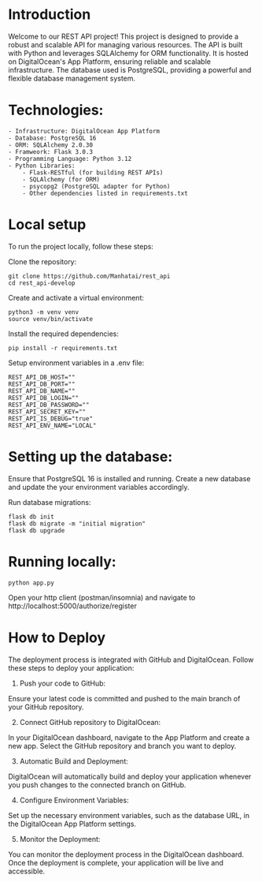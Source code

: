 # Introduction

Welcome to our REST API project! This project is designed to provide a robust and scalable API for managing various resources. The API is built with Python and leverages SQLAlchemy for ORM functionality. It is hosted on DigitalOcean's App Platform, ensuring reliable and scalable infrastructure. The database used is PostgreSQL, providing a powerful and flexible database management system.

# Technologies:

    - Infrastructure: DigitalOcean App Platform
    - Database: PostgreSQL 16
    - ORM: SQLAlchemy 2.0.30
    - Framweork: Flask 3.0.3
    - Programming Language: Python 3.12
    - Python Libraries:
        - Flask-RESTful (for building REST APIs)
        - SQLAlchemy (for ORM)
        - psycopg2 (PostgreSQL adapter for Python)
        - Other dependencies listed in requirements.txt

# Local setup

To run the project locally, follow these steps:


Clone the repository:


    git clone https://github.com/Manhatai/rest_api
    cd rest_api-develop

Create and activate a virtual environment:

    python3 -m venv venv
    source venv/bin/activate

Install the required dependencies:

    pip install -r requirements.txt

Setup environment variables in a .env file:

    REST_API_DB_HOST=""
    REST_API_DB_PORT=""
    REST_API_DB_NAME=""
    REST_API_DB_LOGIN=""
    REST_API_DB_PASSWORD=""
    REST_API_SECRET_KEY=""
    REST_API_IS_DEBUG="true"
    REST_API_ENV_NAME="LOCAL"


# Setting up the database:
Ensure that PostgreSQL 16 is installed and running. Create a new database and update the your environment variables accordingly.

Run database migrations:

    flask db init
    flask db migrate -m "initial migration"
    flask db upgrade


# Running locally:

    python app.py



Open your http client (postman/insomnia) and navigate to http://localhost:5000/authorize/register


# How to Deploy

The deployment process is integrated with GitHub and DigitalOcean. Follow these steps to deploy your application:

1. Push your code to GitHub:

Ensure your latest code is committed and pushed to the main branch of your GitHub repository.

2. Connect GitHub repository to DigitalOcean:

In your DigitalOcean dashboard, navigate to the App Platform and create a new app. Select the GitHub repository and branch you want to deploy.

3. Automatic Build and Deployment:

DigitalOcean will automatically build and deploy your application whenever you push changes to the connected branch on GitHub.

4. Configure Environment Variables:

Set up the necessary environment variables, such as the database URL, in the DigitalOcean App Platform settings.

5. Monitor the Deployment:

You can monitor the deployment process in the DigitalOcean dashboard. Once the deployment is complete, your application will be live and accessible.